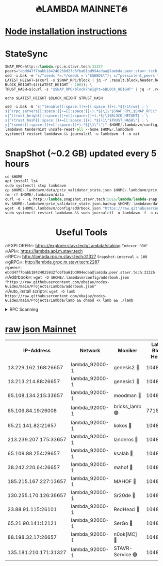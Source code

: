 <h1 align="center"> 🔥LAMBDA MAINNET🔥</h1>


[Node installation instructions](https://github.com/obajay/nodes-Guides/tree/main/Projects/Lambda)
=


# StateSync
```python
SNAP_RPC=http://lambda.rpc.m.stavr.tech:31327
peers="ebdd47f7babb184240258d2fc6fba61bd994edaa@lambda.peer.stavr.tech:31326" 
sed -i.bak -e "s/^seeds *=.*/seeds = \"$SEEDS\"/; s/^persistent_peers *=.*/persistent_peers = \"$PEERS\"/" $HOME/.lambdavm/config/config.toml
LATEST_HEIGHT=$(curl -s $SNAP_RPC/block | jq -r .result.block.header.height); \
BLOCK_HEIGHT=$((LATEST_HEIGHT - 100)); \
TRUST_HASH=$(curl -s "$SNAP_RPC/block?height=$BLOCK_HEIGHT" | jq -r .result.block_id.hash)

echo $LATEST_HEIGHT $BLOCK_HEIGHT $TRUST_HASH

sed -i.bak -E "s|^(enable[[:space:]]+=[[:space:]]+).*$|\1true| ; \
s|^(rpc_servers[[:space:]]+=[[:space:]]+).*$|\1\"$SNAP_RPC,$SNAP_RPC\"| ; \
s|^(trust_height[[:space:]]+=[[:space:]]+).*$|\1$BLOCK_HEIGHT| ; \
s|^(trust_hash[[:space:]]+=[[:space:]]+).*$|\1\"$TRUST_HASH\"| ; \
s|^(seeds[[:space:]]+=[[:space:]]+).*$|\1\"\"|" $HOME/.lambdavm/config/config.toml
lambdavm tendermint unsafe-reset-all --home $HOME/.lambdavm
systemctl restart lambdavm && journalctl -u lambdavm -f -o cat

```
# SnapShot (~0.2 GB) updated every 5 hours
```python
cd $HOME
apt install lz4
sudo systemctl stop lambdavm
cp $HOME/.lambdavm/data/priv_validator_state.json $HOME/.lambdavm/priv_validator_state.json.backup
rm -rf $HOME/.lambdavm/data
curl -o - -L http://lambda.snapshot.stavr.tech:5016/lambda/lambda-snap.tar.lz4 | lz4 -c -d - | tar -x -C $HOME/.lambdavm --strip-components 2
mv $HOME/.lambdavm/priv_validator_state.json.backup $HOME/.lambdavm/data/priv_validator_state.json
wget -O $HOME/.lambdavm/config/addrbook.json "https://raw.githubusercontent.com/obajay/nodes-Guides/main/Projects/Lambda/addrbook.json"
sudo systemctl restart lambdavm && sudo journalctl -u lambdavm -f -o cat
```
 <h1 align="center"> Useful Tools</h1>

🔥EXPLORER🔥:      https://explorer.stavr.tech/Lambda/staking	        `Indexer "ON"` \
🔥API🔥: 			 		 https://lambda.api.m.stavr.tech \
🔥RPC🔥:           http://lambda.rpc.m.stavr.tech:31327	              `Snapshot-interval = 100` \
🔥gRPC🔥:          http://lambda.grpc.m.stavr.tech:2287 \
🔥peer🔥:					 `ebdd47f7babb184240258d2fc6fba61bd994edaa@lambda.peer.stavr.tech:31326` \
🔥Addrbook🔥:    ```wget -O $HOME/.lambdavm/config/addrbook.json "https://raw.githubusercontent.com/obajay/nodes-Guides/main/Projects/Lambda/addrbook.json"``` \
🔥Auto_install script🔥: ```wget -O lamb https://raw.githubusercontent.com/obajay/nodes-Guides/main/Projects/Lambda/lamb && chmod +x lamb && ./lamb```


<details>
<summary>RPC Scanning</summary>

<h2 align="center"> We scan nodes in real time every 4 hours. And we provide the final result of RPC endpoints.
We cannot influence the operation of these nodes in any way. </h2>


```python
If Voting Power is higher than 0 --> then the Node is a validator of the network and may be subject to attack and be a potential threat to the chain.
```
```python
We marked such validators with a red symbol
```

</details>

[raw json Mainnet](https://rpc-check.lambm.stavr.tech/lambm/rpc-lambm-result.json)
=


<table><tr><th>IP-Address</th><th>Network</th><th>Moniker</th><th>Latest Block Height</th><th>Earliest Block Height</th><th>Catching Up</th><th>Tx Index</th><th>Voting Power</th><th>Scan Time</th></tr><tr><td>13.229.162.168:26657</td><td>lambda_92000-1</td><td>genesis2 🔴</td><td>10487711</td><td>1</td><td>False</td><td>on</td><td>16646650</td><td>2023-12-11T22:01:14.628884370UTC</td></tr><tr><td>13.213.214.88:26657</td><td>lambda_92000-1</td><td>genesis1 🔴</td><td>10487711</td><td>1</td><td>False</td><td>on</td><td>107835</td><td>2023-12-11T22:01:18.795896187UTC</td></tr><tr><td>65.108.134.215:33657</td><td>lambda_92000-1</td><td>moodman 🔴</td><td>10487712</td><td>632001</td><td>False</td><td>off</td><td>1070005</td><td>2023-12-11T22:01:24.037554534UTC</td></tr><tr><td>65.109.84.19:26008</td><td>lambda_92000-1</td><td>bricks_lamb 🟢</td><td>7715743</td><td>7581001</td><td>False</td><td>on</td><td>0</td><td>2023-12-11T22:01:30.748950748UTC</td></tr><tr><td>65.21.141.82:21657</td><td>lambda_92000-1</td><td>kokos 🔴</td><td>10487712</td><td>7716001</td><td>False</td><td>off</td><td>546765</td><td>2023-12-11T22:01:21.174123468UTC</td></tr><tr><td>213.239.207.175:33657</td><td>lambda_92000-1</td><td>landeros 🔴</td><td>10487710</td><td>8136001</td><td>False</td><td>off</td><td>936274</td><td>2023-12-11T22:01:08.989099039UTC</td></tr><tr><td>65.109.88.254:29657</td><td>lambda_92000-1</td><td>ksalab 🔴</td><td>10487712</td><td>8715001</td><td>False</td><td>on</td><td>502274</td><td>2023-12-11T22:01:24.869041298UTC</td></tr><tr><td>38.242.220.64:26657</td><td>lambda_92000-1</td><td>mahof 🔴</td><td>10487708</td><td>10131001</td><td>False</td><td>off</td><td>770350</td><td>2023-12-11T22:01:04.225861018UTC</td></tr><tr><td>185.215.167.227:13657</td><td>lambda_92000-1</td><td>MAHOF 🔴</td><td>10487711</td><td>10134001</td><td>False</td><td>on</td><td>2051510</td><td>2023-12-11T22:01:17.866854956UTC</td></tr><tr><td>130.255.170.126:36657</td><td>lambda_92000-1</td><td>Sr20de 🔴</td><td>10487710</td><td>10353001</td><td>False</td><td>off</td><td>671396</td><td>2023-12-11T22:01:09.635987306UTC</td></tr><tr><td>23.88.91.115:26101</td><td>lambda_92000-1</td><td>RedHead 🔴</td><td>10487710</td><td>10387710</td><td>False</td><td>off</td><td>553202</td><td>2023-12-11T22:01:09.210501509UTC</td></tr><tr><td>65.21.90.141:12121</td><td>lambda_92000-1</td><td>SerGo 🔴</td><td>10487712</td><td>10387712</td><td>False</td><td>off</td><td>10531612</td><td>2023-12-11T22:01:25.200068710UTC</td></tr><tr><td>88.198.32.17:26657</td><td>lambda_92000-1</td><td>n0ok[MC] 🔴</td><td>10487714</td><td>10387714</td><td>False</td><td>off</td><td>1578630</td><td>2023-12-11T22:01:30.344846733UTC</td></tr><tr><td>135.181.210.171:31327</td><td>lambda_92000-1</td><td>STAVR-Service 🟢</td><td>10487712</td><td>10487001</td><td>False</td><td>on</td><td>0</td><td>2023-12-11T22:01:23.637460337UTC</td></tr></table>
